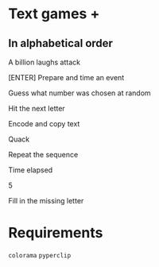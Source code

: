 # Text games +

## In alphabetical order

A billion laughs attack

[ENTER] Prepare and time an event

Guess what number was chosen at random

Hit the next letter

Encode and copy text

Quack

Repeat the sequence

Time elapsed

5

Fill in the missing letter

# Requirements

`colorama` `pyperclip`